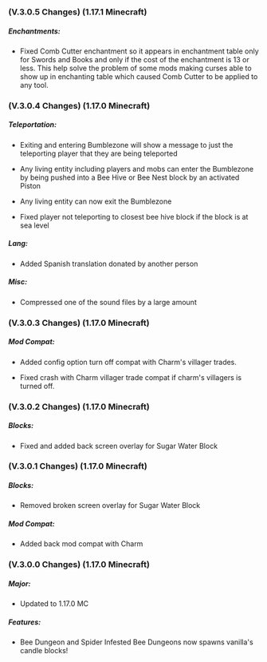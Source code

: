 ### **(V.3.0.5 Changes) (1.17.1 Minecraft)**

##### Enchantments:
* Fixed Comb Cutter enchantment so it appears in enchantment table only for Swords and Books and only if the cost of the enchantment is 13 or less.
  This help solve the problem of some mods making curses able to show up in enchanting table which caused Comb Cutter to be applied to any tool.


### **(V.3.0.4 Changes) (1.17.0 Minecraft)**

##### Teleportation:
* Exiting and entering Bumblezone will show a message to just the teleporting player that they are being teleported

* Any living entity including players and mobs can enter the Bumblezone by being pushed into a Bee Hive or Bee Nest block by an activated Piston

* Any living entity can now exit the Bumblezone

* Fixed player not teleporting to closest bee hive block if the block is at sea level

##### Lang:
* Added Spanish translation donated by another person

##### Misc:
* Compressed one of the sound files by a large amount


### **(V.3.0.3 Changes) (1.17.0 Minecraft)**

##### Mod Compat:
* Added config option turn off compat with Charm's villager trades.
  
* Fixed crash with Charm villager trade compat if charm's villagers is turned off.


### **(V.3.0.2 Changes) (1.17.0 Minecraft)**

##### Blocks:
* Fixed and added back screen overlay for Sugar Water Block


### **(V.3.0.1 Changes) (1.17.0 Minecraft)**

##### Blocks:
* Removed broken screen overlay for Sugar Water Block

##### Mod Compat:
* Added back mod compat with Charm


### **(V.3.0.0 Changes) (1.17.0 Minecraft)**

##### Major:
* Updated to 1.17.0 MC

##### Features:
* Bee Dungeon and Spider Infested Bee Dungeons now spawns vanilla's candle blocks!